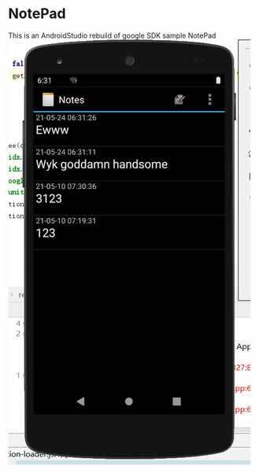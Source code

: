 # NotePad
This is an AndroidStudio rebuild of google SDK sample NotePad
![1](https://github.com/oldman4ever/NotePad/blob/master/NotePad-master/screenshot/(1%25TY%5D%7DG4PR1A701%40A2_%5B)T.png)
